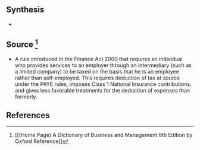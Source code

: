 ## Synthesis
- 
## Source [^1]
- A rule introduced in the Finance Act 2000 that requires an individual who provides services to an employer through an intermediary (such as a limited company) to be taxed on the basis that he is an employee rather than self-employed. This requires deduction of tax at source under the PAYE rules, imposes Class 1 National Insurance contributions, and gives less favorable treatments for the deduction of expenses than formerly.
## References

[^1]: [[(Home Page) A Dictionary of Business and Management 6th Edition by Oxford Reference]]